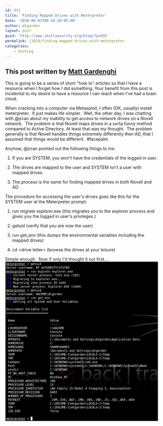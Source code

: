 ```yaml
---
id: 931
title: 'Finding Mapped Drives with Meterpreter'
date: '2010-09-01T09:16:20-05:00'
author: mtgarden
layout: post
guid: 'http://www.skullsecurity.org/blog/?p=931'
permalink: /2010/finding-mapped-drives-with-meterpreter
categories:
    - hacking
---
```


This post written by <a href='https://twitter.com/matt_gardenghi'>Matt Gardenghi</a>
---------
This is going to be a series of short "how to" articles so that I have a resource when I forget how I did something. Your benefit from this post is incidental to my desire to have a resource I can reach when I've had a brain cloud.

When cracking into a computer via Metasploit, I often (OK, usually) install meterpreter.  It just makes life simpler.  Well, the other day, I was chatting with @jcran about my inability to get access to network drives on a Novell network.  The problem is that Novell maps drives in a sorta funny method compared to Active Directory. At least that was my thought.  The problem generally is that Novell handles things extremely differently then AD, that I assumed that things would be different.  #facepalm
<!--more-->
Anyhow, @jcran pointed out the following things to me:

1) If you are SYSTEM, you won't have the credentials of the logged in user.

2) The drives are mapped to the user and SYSTEM isn't a user with mapped drives.

3) The process is the same for finding mapped drives in both Novell and AD.

The procedure for accessing the user's drives goes like this for the SYSTEM user at the Meterpreter prompt:

1) run migrate explorer.exe (this migrates you to the explorer process and gives you the logged in user's privileges.)

2) getuid (verify that you are now the user)

3) run get_env (this dumps the environmental variables including the mapped drives)

4) cd &lt;drive letter&gt; (browse the drives at your leisure)

Simple enough.  Now if only I'd thought it out first....
<img src="/blogdata/file_browsing_example.png" alt="example of file browsing"/>